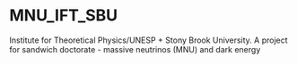 # MNU_IFT_SBU
Institute for Theoretical Physics/UNESP + Stony Brook University. A project for sandwich doctorate - massive neutrinos (MNU) and dark energy 

